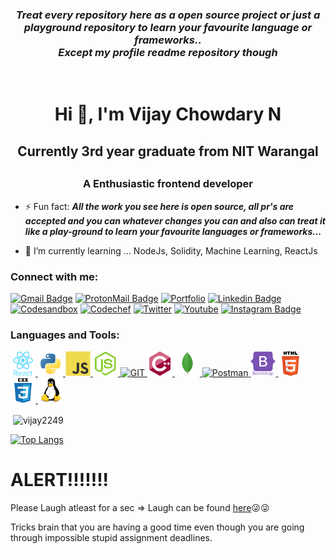 <h3 align='center'>
  <i>Treat every repository here as a open source project or just a playground repository to learn your favourite language or frameworks..</i><br>
  <i>Except my profile readme repository though</i>
</h3>
<br>


<!-- introduction -->
<h1 align="center">Hi 👋, I'm Vijay Chowdary N</h1>
<h2 align="center"> Currently 3rd year graduate from NIT Warangal<h2>
<h3 align="center">A Enthusiastic frontend developer</h3>

<!-- - 🔭 I’m currently working on **___[Stress-Work](https://github.com/vijay2249/E-xchange)___** -->
- ⚡ Fun fact: ___All the work you see here is open source, all pr's are accepted and you can whatever changes you can and also can treat it like a play-ground to learn your favourite languages or frameworks...___
<!-- - 🤔 I’m looking for help with -  -->
- 🌱 I’m currently learning ... NodeJs, Solidity, Machine Learning, ReactJs

<!-- connections -->
<h3 align="left">Connect with me:</h3>

[![Gmail Badge](https://img.shields.io/badge/-vijaychowdary3699-c14438?style=flat-square&logo=Gmail&logoColor=white&link=mailto:vijaychowdary3699@gmail.com)](mailto:vijaychowdary3699@gmail.com)
[![ProtonMail Badge](https://img.shields.io/badge/-vijaychowdary2249-c14438?style=flat-square&logo=ProtonMail&logoColor=white&link=mailto:vijaychowdary249@protonmail.com)](mailto:vijaychowdary2249@protonmail.com)
[![Portfolio](https://img.shields.io/badge/-V1ZEI--CN-informational?style=flat-square&logoColor=white&link=https://v1zei-cn.vercel.app/)](https://v1zei-cn.vercel.app/)
[![Linkedin Badge](https://img.shields.io/badge/-Vijay_Chowdary-blue?style=flat-square&logo=Linkedin&logoColor=white&link=https://www.linkedin.com/in/nelakurthi-vijay-chowdary/)](https://www.linkedin.com/in/vijay-chowdary-nelakurthi/)
[![Codesandbox](https://img.shields.io/badge/-vijay2249-orange?style=flat-square&logo=Codesandbox&logoColor=white&link=https://codesandbox.io/u/vijay2249)](https://codesandbox.io/u/vijay2249)
[![Codechef](https://img.shields.io/badge/-vijay2407-inactive?style=flat-square&logo=Codechef&logoColor=white&link=https://codechef.com/users/vijay_2407)](https://codechef.com/users/vijay_2407)
[![Twitter](https://img.shields.io/badge/-VijayCh0710-informational?style=flat-square&logo=Twitter&logoColor=white&link=https://twitter.com/VijayCh0710)](https://twitter.com/VijayCh0710)
[![Youtube](https://img.shields.io/badge/-V1--ZEI-green?style=flat-square&logo=Youtube&logoColor=white&link=https://shorturl.at/ikBQ4)](https://shorturl.at/ikBQ4)
[![Instagram Badge](https://img.shields.io/badge/-vcn__styles-purple?style=flat-square&logo=instagram&logoColor=white&link=https://instagram.com/vcn_styles/)](https://instagram.com/vcn_styles)

<!-- languges and tools learned -->
<h3 align="left">Languages and Tools:</h3>
<p align="left">
  <a href="https://reactjs.org/" target="_blank">
    <img src="https://raw.githubusercontent.com/devicons/devicon/master/icons/react/react-original-wordmark.svg" alt="React" width="40" height="40"/>
  </a>
  <a href="https://www.python.org" target="_blank">
    <img src="https://raw.githubusercontent.com/devicons/devicon/master/icons/python/python-original.svg" alt="Python" width="40" height="40"/>
  </a>
  <a href="https://developer.mozilla.org/en-US/docs/Web/JavaScript" target="_blank">
    <img src="https://raw.githubusercontent.com/devicons/devicon/master/icons/javascript/javascript-original.svg" alt="JavaScript" width="40" height="40"/>
  </a>
  <a href='https://nodejs.org/en/docs/' target='_blank'>
    <img src='https://raw.githubusercontent.com/devicons/devicon/master/icons/nodejs/nodejs-original.svg' alt='NodeJs' width='40' height='40' />
  </a>
  <a href='https://nodejs.org/en/docs/' target='_blank'>
  </a>
  <a href="https://git-scm.com/" target="_blank">
    <img src="https://www.vectorlogo.zone/logos/github/github-icon.svg" alt="GIT" width="40" height="40"/>
  </a>
  <a href='https://isocpp.org/' target='_blank'>
    <img src='https://raw.githubusercontent.com/devicons/devicon/master/icons/cplusplus/cplusplus-original.svg' alt='C++' width='40' height='40' />
  </a>
  <a href='https://docs.mongodb.com/develop-applications/' target='_blank'>
    <img src='https://raw.githubusercontent.com/devicons/devicon/master/icons/mongodb/mongodb-original.svg' alt='C++' width='40' height='40' />
  </a>
  <a href="https://postman.com" target="_blank"> 
    <img src="https://www.vectorlogo.zone/logos/getpostman/getpostman-icon.svg" alt="Postman" width="40" height="40"/> 
  </a>
  <a href="https://getbootstrap.com" target="_blank">
    <img src="https://raw.githubusercontent.com/devicons/devicon/master/icons/bootstrap/bootstrap-plain-wordmark.svg" alt="Bootstrap" width="40" height="40"/>
  </a>
  <a href="https://www.w3.org/html/" target="_blank">
    <img src="https://raw.githubusercontent.com/devicons/devicon/master/icons/html5/html5-original-wordmark.svg" alt="HTML" width="40" height="40"/>
  </a>
  <a href="https://www.w3schools.com/css/" target="_blank">
    <img src="https://raw.githubusercontent.com/devicons/devicon/master/icons/css3/css3-original-wordmark.svg" alt="CSS" width="40" height="40"/>
  </a>
  <a href="https://www.linux.org/" target="_blank">
    <img src="https://raw.githubusercontent.com/devicons/devicon/master/icons/linux/linux-original.svg" alt="Linux" width="40" height="40"/>
  </a>
</p>

<!--  Github Status (current year)  -->
<p>&nbsp;<img align="center" src="https://github-readme-stats.vercel.app/api?username=vijay2249&show_icons=true&locale=en&theme=dark" alt="vijay2249" /></p>

<!-- Top Languages used   -->
[![Top Langs](https://github-readme-stats.vercel.app/api/top-langs/?username=vijay2249&theme=dark&layout=compact&title_color=00ff4c&text_color=0059ff&langs_count=10)](https://github.com/anuraghazra/github-readme-stats)


# ALERT!!!!!!!
  Please Laugh atleast for a sec => Laugh can be found [here](https://www.youtube.com/watch?v=MHn8SnqLb68)😜😜
  
  Tricks brain that you are having a good time even though you are going through impossible stupid assignment deadlines.
